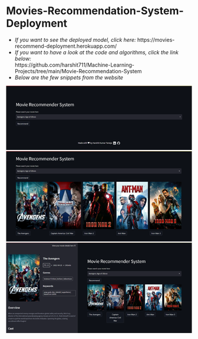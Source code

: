 # Movies-Recommendation-System-Deployment
<ul>
<li><i>If you want to see the deployed model, click here: </i>https://movies-recommend-deployment.herokuapp.com/</li>
<li><i>If you want to have a look at the code and algorithms, click the link below: </i></li>
https://github.com/harshit711/Machine-Learning-Projects/tree/main/Movie-Recommendation-System
<li><i>Below are the few snippets from the website</i></li>
</ul>
<img src="https://github.com/harshit711/Movies-Recommendation-System-Deployment/blob/main/Readme%20files/website1.png" alt="website">
<img src="https://github.com/harshit711/Movies-Recommendation-System-Deployment/blob/main/Readme%20files/website2.png" alt="website">
<img src="https://github.com/harshit711/Movies-Recommendation-System-Deployment/blob/main/Readme%20files/website3.png" alt="website">
